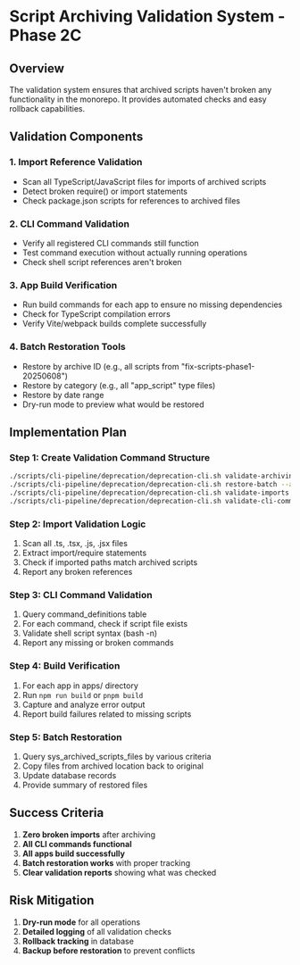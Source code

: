 # Script Archiving Validation System - Phase 2C

## Overview

The validation system ensures that archived scripts haven't broken any functionality in the monorepo. It provides automated checks and easy rollback capabilities.

## Validation Components

### 1. Import Reference Validation
- Scan all TypeScript/JavaScript files for imports of archived scripts
- Detect broken require() or import statements
- Check package.json scripts for references to archived files

### 2. CLI Command Validation
- Verify all registered CLI commands still function
- Test command execution without actually running operations
- Check shell script references aren't broken

### 3. App Build Verification
- Run build commands for each app to ensure no missing dependencies
- Check for TypeScript compilation errors
- Verify Vite/webpack builds complete successfully

### 4. Batch Restoration Tools
- Restore by archive ID (e.g., all scripts from "fix-scripts-phase1-20250608")
- Restore by category (e.g., all "app_script" type files)
- Restore by date range
- Dry-run mode to preview what would be restored

## Implementation Plan

### Step 1: Create Validation Command Structure
```bash
./scripts/cli-pipeline/deprecation/deprecation-cli.sh validate-archiving
./scripts/cli-pipeline/deprecation/deprecation-cli.sh restore-batch --archive-id <id>
./scripts/cli-pipeline/deprecation/deprecation-cli.sh validate-imports
./scripts/cli-pipeline/deprecation/deprecation-cli.sh validate-cli-commands
```

### Step 2: Import Validation Logic
1. Scan all .ts, .tsx, .js, .jsx files
2. Extract import/require statements
3. Check if imported paths match archived scripts
4. Report any broken references

### Step 3: CLI Command Validation
1. Query command_definitions table
2. For each command, check if script file exists
3. Validate shell script syntax (bash -n)
4. Report any missing or broken commands

### Step 4: Build Verification
1. For each app in apps/ directory
2. Run `npm run build` or `pnpm build`
3. Capture and analyze error output
4. Report build failures related to missing scripts

### Step 5: Batch Restoration
1. Query sys_archived_scripts_files by various criteria
2. Copy files from archived location back to original
3. Update database records
4. Provide summary of restored files

## Success Criteria

1. **Zero broken imports** after archiving
2. **All CLI commands functional** 
3. **All apps build successfully**
4. **Batch restoration works** with proper tracking
5. **Clear validation reports** showing what was checked

## Risk Mitigation

1. **Dry-run mode** for all operations
2. **Detailed logging** of all validation checks
3. **Rollback tracking** in database
4. **Backup before restoration** to prevent conflicts
